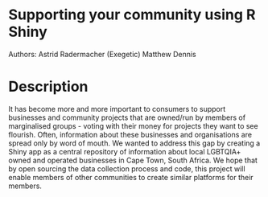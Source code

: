 # Supporting your community using R Shiny

Authors: Astrid Radermacher (Exegetic) Matthew Dennis

# Description 

It has become more and more important to consumers to support businesses and community projects that are owned/run by members of marginalised groups - voting with their money for projects they want to see flourish. Often, information about these businesses and organisations are spread only by word of mouth. We wanted to address this gap by creating a Shiny app as a central repository of information about local LGBTQIA+ owned and operated businesses in Cape Town, South Africa. We hope that by open sourcing the data collection process and code, this project will enable members of other communities to create similar platforms for their members.
